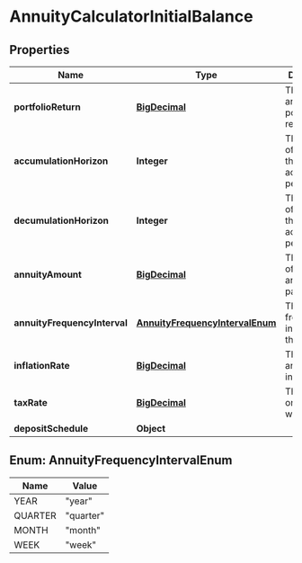 
# AnnuityCalculatorInitialBalance

## Properties
Name | Type | Description | Notes
------------ | ------------- | ------------- | -------------
**portfolioReturn** | [**BigDecimal**](BigDecimal.md) | The annualized portfolio return | 
**accumulationHorizon** | **Integer** | The number of years in the accumulation period | 
**decumulationHorizon** | **Integer** | The number of years in the accumulation period | 
**annuityAmount** | [**BigDecimal**](BigDecimal.md) | The amount of the annuity payments | 
**annuityFrequencyInterval** | [**AnnuityFrequencyIntervalEnum**](#AnnuityFrequencyIntervalEnum) | The frequency interval of the annuity |  [optional]
**inflationRate** | [**BigDecimal**](BigDecimal.md) | The annualized inflation rate |  [optional]
**taxRate** | [**BigDecimal**](BigDecimal.md) | The tax rate on withdrawals |  [optional]
**depositSchedule** | **Object** |  |  [optional]


<a name="AnnuityFrequencyIntervalEnum"></a>
## Enum: AnnuityFrequencyIntervalEnum
Name | Value
---- | -----
YEAR | &quot;year&quot;
QUARTER | &quot;quarter&quot;
MONTH | &quot;month&quot;
WEEK | &quot;week&quot;



